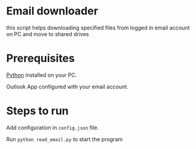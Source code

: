 # Email downloader
this script helps downloading specified files from logged in email account on PC and move to shared drives

# Prerequisites
[Python](https://www.python.org/downloads/) installed on your PC.

Outlook App configured with your email account.

# Steps to run
Add configuration in ``` config.json ``` file.

Run ``` python read_email.py ``` to start the program

